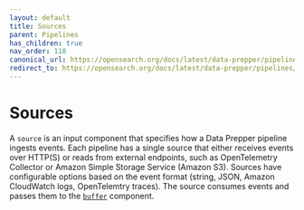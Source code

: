 ```yaml
---
layout: default
title: Sources
parent: Pipelines
has_children: true
nav_order: 110
canonical_url: https://opensearch.org/docs/latest/data-prepper/pipelines/configuration/sources/sources/
redirect_to: https://opensearch.org/docs/latest/data-prepper/pipelines/configuration/sources/sources/
---
```


# Sources

A `source` is an input component that specifies how a Data Prepper pipeline ingests events. Each pipeline has a single source that either receives events over HTTP(S) or reads from external endpoints, such as OpenTelemetry Collector or Amazon Simple Storage Service (Amazon S3). Sources have configurable options based on the event format (string, JSON, Amazon CloudWatch logs, OpenTelemtry traces). The source consumes events and passes them to the [`buffer`]({{site.url}}{{site.baseurl}}/data-prepper/pipelines/configuration/buffers/buffers/) component.


